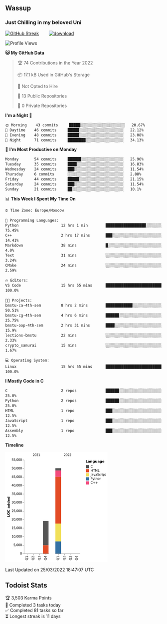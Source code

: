 ## Wassup 
### Just Chilling in my beloved Uni 

<!--
-->

[![GitHub Streak](http://github-readme-streak-stats.herokuapp.com?user=archeoss&theme=shades-of-purple&hide_border=true&date_format=j%20M%5B%20Y%5D)](https://git.io/streak-stats)&nbsp;&nbsp;&nbsp;&nbsp;&nbsp;&nbsp;&nbsp;&nbsp;[![download](https://user-images.githubusercontent.com/68448737/147796309-d8b65b1d-4dde-40d9-b03a-2b42aaa6cd43.jpeg)
](https://bmstu.ru/)

<!--START_SECTION:waka-->
![Profile Views](http://img.shields.io/badge/Profile%20Views-14-blue)

**🐱 My GitHub Data** 

> 🏆 74 Contributions in the Year 2022
 > 
> 📦 17.1 kB Used in GitHub's Storage 
 > 
> 🚫 Not Opted to Hire
 > 
> 📜 13 Public Repositories 
 > 
> 🔑 0 Private Repositories  
 > 
**I'm a Night 🦉** 

```text
🌞 Morning    43 commits     █████░░░░░░░░░░░░░░░░░░░░   20.67% 
🌆 Daytime    46 commits     █████░░░░░░░░░░░░░░░░░░░░   22.12% 
🌃 Evening    48 commits     █████░░░░░░░░░░░░░░░░░░░░   23.08% 
🌙 Night      71 commits     ████████░░░░░░░░░░░░░░░░░   34.13%

```
📅 **I'm Most Productive on Monday** 

```text
Monday       54 commits     ██████░░░░░░░░░░░░░░░░░░░   25.96% 
Tuesday      35 commits     ████░░░░░░░░░░░░░░░░░░░░░   16.83% 
Wednesday    24 commits     ███░░░░░░░░░░░░░░░░░░░░░░   11.54% 
Thursday     6 commits      ░░░░░░░░░░░░░░░░░░░░░░░░░   2.88% 
Friday       44 commits     █████░░░░░░░░░░░░░░░░░░░░   21.15% 
Saturday     24 commits     ███░░░░░░░░░░░░░░░░░░░░░░   11.54% 
Sunday       21 commits     ██░░░░░░░░░░░░░░░░░░░░░░░   10.1%

```


📊 **This Week I Spent My Time On** 

```text
⌚︎ Time Zone: Europe/Moscow

💬 Programming Languages: 
Python                   12 hrs 1 min        ██████████████████░░░░░░░   75.45% 
C++                      2 hrs 17 mins       ███░░░░░░░░░░░░░░░░░░░░░░   14.41% 
Markdown                 38 mins             █░░░░░░░░░░░░░░░░░░░░░░░░   4.0% 
Text                     31 mins             ░░░░░░░░░░░░░░░░░░░░░░░░░   3.24% 
CMake                    24 mins             ░░░░░░░░░░░░░░░░░░░░░░░░░   2.59%

🔥 Editors: 
VS Code                  15 hrs 55 mins      █████████████████████████   100.0%

🐱‍💻 Projects: 
bmstu-ca-4th-sem         8 hrs 2 mins        ████████████░░░░░░░░░░░░░   50.51% 
bmstu-cg-4th-sem         4 hrs 6 mins        ██████░░░░░░░░░░░░░░░░░░░   25.75% 
bmstu-oop-4th-sem        2 hrs 31 mins       ████░░░░░░░░░░░░░░░░░░░░░   15.9% 
lections-bmstu           22 mins             ░░░░░░░░░░░░░░░░░░░░░░░░░   2.33% 
crypto_samurai           15 mins             ░░░░░░░░░░░░░░░░░░░░░░░░░   1.67%

💻 Operating System: 
Linux                    15 hrs 55 mins      █████████████████████████   100.0%

```

**I Mostly Code in C** 

```text
C                        2 repos             ██████░░░░░░░░░░░░░░░░░░░   25.0% 
Python                   2 repos             ██████░░░░░░░░░░░░░░░░░░░   25.0% 
HTML                     1 repo              ███░░░░░░░░░░░░░░░░░░░░░░   12.5% 
JavaScript               1 repo              ███░░░░░░░░░░░░░░░░░░░░░░   12.5% 
Assembly                 1 repo              ███░░░░░░░░░░░░░░░░░░░░░░   12.5%

```


**Timeline**

![Chart not found](https://raw.githubusercontent.com/archeoss/archeoss/master/charts/bar_graph.png) 


 Last Updated on 25/03/2022 18:47:07 UTC
<!--END_SECTION:waka-->

## Todoist Stats

<!-- TODO-IST:START -->
🏆  3,503 Karma Points           
🌸  Completed 3 tasks today           
✅  Completed 81 tasks so far           
⏳  Longest streak is 11 days
<!-- TODO-IST:END -->
